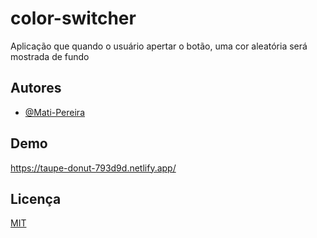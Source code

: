 
# color-switcher

Aplicação que quando o usuário apertar o botão, uma cor aleatória será mostrada de fundo

## Autores

- [@Mati-Pereira](https://www.github.com/Mati-Pereira)

## Demo

https://taupe-donut-793d9d.netlify.app/

## Licença

[MIT](https://choosealicense.com/licenses/mit/)
